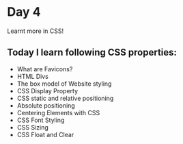 # Day 4

Learnt more in CSS!

## Today I learn following CSS properties:

 - What are Favicons?
 - HTML Divs
 - The box model of Website styling
 - CSS Display Property
 - CSS static and relative positioning
 - Absolute positioning
 - Centering Elements with CSS
 - CSS Font Styling
 - CSS Sizing
 - CSS Float and Clear

